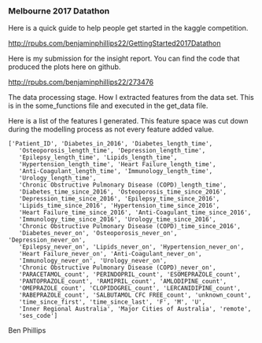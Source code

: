 

### Melbourne 2017 Datathon

Here is a quick guide to help people get started in the kaggle competition.

http://rpubs.com/benjaminphillips22/GettingStarted2017Datathon

Here is my submission for the insight report. You can find the code that produced the plots here on github.

http://rpubs.com/benjaminphillips22/273476
 
The data processing stage. How I extracted features from the data set.
This is in the some_functions file and executed in the get_data file.

Here is a list of the features I generated. This feature space was cut down during the modelling process as not every feature added value.

	['Patient_ID', 'Diabetes_in_2016', 'Diabetes_length_time',
       'Osteoporosis_length_time', 'Depression_length_time',
       'Epilepsy_length_time', 'Lipids_length_time',
       'Hypertension_length_time', 'Heart Failure_length_time',
       'Anti-Coagulant_length_time', 'Immunology_length_time',
       'Urology_length_time',
       'Chronic Obstructive Pulmonary Disease (COPD)_length_time',
       'Diabetes_time_since_2016', 'Osteoporosis_time_since_2016',
       'Depression_time_since_2016', 'Epilepsy_time_since_2016',
       'Lipids_time_since_2016', 'Hypertension_time_since_2016',
       'Heart Failure_time_since_2016', 'Anti-Coagulant_time_since_2016',
       'Immunology_time_since_2016', 'Urology_time_since_2016',
       'Chronic Obstructive Pulmonary Disease (COPD)_time_since_2016',
       'Diabetes_never_on', 'Osteoporosis_never_on', 'Depression_never_on',
       'Epilepsy_never_on', 'Lipids_never_on', 'Hypertension_never_on',
       'Heart Failure_never_on', 'Anti-Coagulant_never_on',
       'Immunology_never_on', 'Urology_never_on',
       'Chronic Obstructive Pulmonary Disease (COPD)_never_on',
       'PARACETAMOL_count', 'PERINDOPRIL_count', 'ESOMEPRAZOLE_count',
       'PANTOPRAZOLE_count', 'RAMIPRIL_count', 'AMLODIPINE_count',
       'OMEPRAZOLE_count', 'CLOPIDOGREL_count', 'LERCANIDIPINE_count',
       'RABEPRAZOLE_count', 'SALBUTAMOL CFC FREE_count', 'unknown_count',
       'time_since_first', 'time_since_last', 'F', 'M', 'U',
       'Inner Regional Australia', 'Major Cities of Australia', 'remote',
       'ses_code'] 
 

 
 Ben Phillips